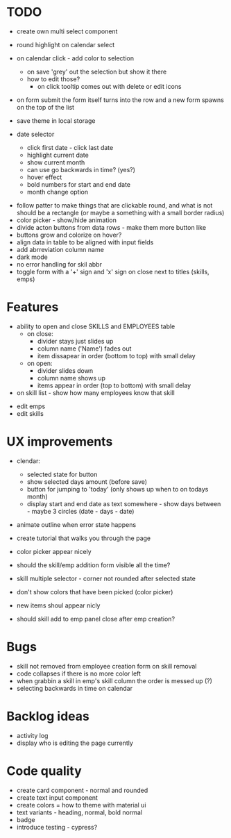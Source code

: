 # TODO

- create own multi select component
- round highlight on calendar select

- on calendar click - add color to selection
  - on save 'grey' out the selection but show it there
  - how to edit those?
    - on click tooltip comes out with delete or edit icons
- on form submit the form itself turns into the row and a new form spawns on the top of the list
- save theme in local storage
- date selector
  - click first date - click last date
  - highlight current date
  - show current month
  - can use go backwards in time? (yes?)
  - hover effect
  - bold numbers for start and end date
  - month change option

* follow patter to make things that are clickable round, and what is not should be a rectangle (or maybe a something with a small border radius)
* color picker - show/hide animation
* divide acton buttons from data rows - make them more button like
* buttons grow and colorize on hover?
* align data in table to be aligned with input fields
* add abrreviation column name
* dark mode
* no error handling for skil abbr
* toggle form with a '+' sign and 'x' sign on close next to titles (skills, emps)

# Features

- ability to open and close SKILLS and EMPLOYEES table
  - on close:
    - divider stays just slides up
    - column name ('Name') fades out
    - item dissapear in order (bottom to top) with small delay
  - on open:
    - divider slides down
    - column name shows up
    - items appear in order (top to bottom) with small delay
- on skill list - show how many employees know that skill

* edit emps
* edit skills

# UX improvements

- clendar:
  - selected state for button
  - show selected days amount (before save)
  - button for jumping to 'today' (only shows up when to on todays month)
  - display start and end date as text somewhere - show days between - maybe 3 circles (date - days - date)
- animate outline when error state happens
- create tutorial that walks you through the page
- color picker appear nicely
- should the skill/emp addition form visible all the time?

- skill multiple selector - corner not rounded after selected state
- don't show colors that have been picked (color picker)
- new items shoul appear nicly
- should skill add to emp panel close after emp creation?

# Bugs

- skill not removed from employee creation form on skill removal
- code collapses if there is no more color left
- when grabbin a skill in emp's skill column the order is messed up (?)
- selecting backwards in time on calendar

# Backlog ideas

- activity log
- display who is editing the page currently

# Code quality

- create card component - normal and rounded
- create text input component
- create colors = how to theme with material ui
- text variants - heading, normal, bold normal
- badge
- introduce testing - cypress?
